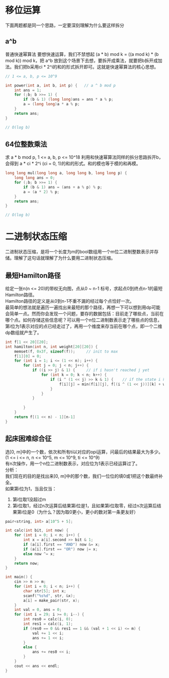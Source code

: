 # 移位运算
下面两题都是同一个思路，一定要深刻理解为什么要这样拆分

## a^b
普通快速幂算法
要想快速运算，我们不禁想起 (a * b) mod k = ((a mod k) * (b mod k)) mod k，把 a^b 放到这个场景下去想，要拆开成乘法，就要把b拆开成加法。我们把b采用ci * 2^i的和的形式拆开即可。这就是快速幂算法的核心思想。
```cpp
// 1 <= a, b, p <= 10^9

int power(int a, int b, int p) {   // a ^ b mod p
    int ans = 1;
    for (;b; b >>= 1) {
        if (b & 1) (long long)ans = ans * a % p;
        a = (long long)a * a % p;
    }
    return ans;
}

// O(log b)
```

## 64位整数乘法
求 a * b mod p, 1 <= a, b, p <= 10^18
利用和快速幂算法同样的拆分思路拆开b，会得到 a * ci * 2^i (ci = 0, 1)的和的形式。和的模也等于模的和再模。
```cpp
long long mul(long long a, long long b, long long p) {
    long long ans = 0;
    for (;b; b >>= 1) {
        if (b & 1) ans = (ans + a % p) % p;
        a = (a * 2) % p;
    }
    return ans;
}

// O(log b)
```

# 二进制状态压缩

二进制状态压缩，是将一个长度为m的bool数组用一个m位二进制整数表示并存储。理解了这句话就理解了为什么要用二进制状态压缩。

## 最短Hamilton路径
给定一张n(n <= 20)的带权无向图，点从0 ~ n-1 标号，求起点0到终点n-1的最短Hamilton路径。  
Hamilton路径的定义是从0到n-1不重不漏的经过每个点恰好一次。  
最简单的想法就是遍历一遍找出来最短的那个路径，再想一下可以想到用dp可能会简单一点。然而你会发现一个问题，要存的数据包括：目前走了哪些点，当前在哪个点。如何存储这些信息呢？可以用一个n位二进制数表示走了哪些点的信息，第i位为1表示对应的点已经走过了，再用一个维度来存当前在哪个点，即一个二维dp数组就产生了。  

```cpp
int f[1 << 20][20];
int hamilton(int n, int weight[20][20]) {
    memset(f, 0x3f, sizeof(f));     // init to max
    f[1][0] = 0;
    for (int i = 1; i <= (1 << n); i++) {
        for (int j = 0; j < n; j++) {
            if ((i >> j) & 1) {     // if i hasn't reached j yet
                for (int k = 0; k < n; k++) {
                    if (i ^ (1 << j) >> k & 1) {    // if the state i hasn't reached j yet, and it has reached k
                        f[i][j] = min(f[i][j], f[(i ^ (1 << j))][k] + weight[k][j]);
                    }
                }
            }       
            
        }
    }
    return f[(1 << n) - 1][n-1]
}
```

## 起床困难综合征
选[0, m]中的一个数，依次和所有ti以对应的opi运算，问最后的结果最大为多少。(1 <= i <= n, n <= 10^5, m <= 10^9, ti <= 10^9)  
有n次操作，用一个n位二进制数表示，对应位为1表示已经运算过了。  
分析：  
我们现在的目的是找出来[0, m]中的那个数，我们一位位的填0或1把这个数最终补全。  
如果第i位为1，当且仅当：  
1. 第i位取1没超过m
2. 第i位取1，经过n次运算后结果第i位是1，且如果第i位取零，经过n次运算后结果第i位是0（为什么？因为取0更小，更小的数对第一条更友好）
```cpp
pair<string, int> a[10^5 + 5];

int calc(int bit, int now) {
    for (int i = 0; i < n; i++) {
        int x = a[i].second >> bit & 1;
        if (a[i].first == "AND") now &= x;
        if (a[i].first == "OR") now |= x;
        else now ^= x;
    }
    return now;
}

int main() {
    cin >> n >> m;
    for (int i = 0; i < n; i++) {
        char str[5]; int x;
        scanf("%s%d", str, &x);
        a[i] = make_pair(str, x);
    }
    int val = 0, ans = 0;
    for (int i = 29; i >= 0; i--) {
        int res0 = calc(i, 0);
        int res1 = calc(i, 1);
        if (res0 == 0 && res1 == 1 && (val + 1 << i) <= m) {
            val += 1 << i;
            ans += 1 << i;
        }
        else {
            ans += res0 << i;
        }
    }
    cout << ans << endl;
}
```

